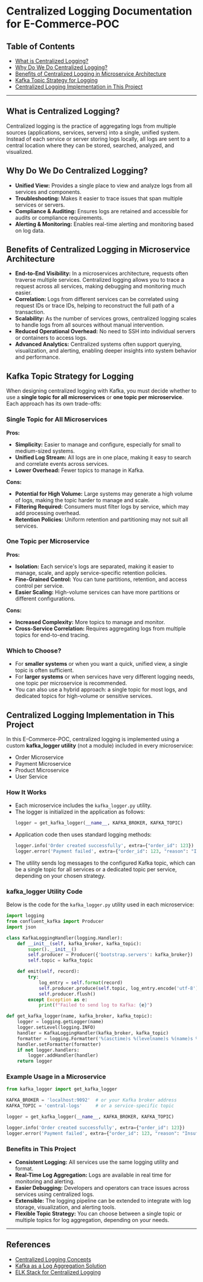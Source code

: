 # Centralized Logging Documentation for E-Commerce-POC

## Table of Contents
- [What is Centralized Logging?](#what-is-centralized-logging)
- [Why Do We Do Centralized Logging?](#why-do-we-do-centralized-logging)
- [Benefits of Centralized Logging in Microservice Architecture](#benefits-of-centralized-logging-in-microservice-architecture)
- [Kafka Topic Strategy for Logging](#kafka-topic-strategy-for-logging)
- [Centralized Logging Implementation in This Project](#centralized-logging-implementation-in-this-project)

---

## What is Centralized Logging?
Centralized logging is the practice of aggregating logs from multiple sources (applications, services, servers) into a single, unified system. Instead of each service or server storing logs locally, all logs are sent to a central location where they can be stored, searched, analyzed, and visualized.

## Why Do We Do Centralized Logging?
- **Unified View:** Provides a single place to view and analyze logs from all services and components.
- **Troubleshooting:** Makes it easier to trace issues that span multiple services or servers.
- **Compliance & Auditing:** Ensures logs are retained and accessible for audits or compliance requirements.
- **Alerting & Monitoring:** Enables real-time alerting and monitoring based on log data.

## Benefits of Centralized Logging in Microservice Architecture
- **End-to-End Visibility:** In a microservices architecture, requests often traverse multiple services. Centralized logging allows you to trace a request across all services, making debugging and monitoring much easier.
- **Correlation:** Logs from different services can be correlated using request IDs or trace IDs, helping to reconstruct the full path of a transaction.
- **Scalability:** As the number of services grows, centralized logging scales to handle logs from all sources without manual intervention.
- **Reduced Operational Overhead:** No need to SSH into individual servers or containers to access logs.
- **Advanced Analytics:** Centralized systems often support querying, visualization, and alerting, enabling deeper insights into system behavior and performance.

## Kafka Topic Strategy for Logging
When designing centralized logging with Kafka, you must decide whether to use a **single topic for all microservices** or **one topic per microservice**. Each approach has its own trade-offs:

### Single Topic for All Microservices
**Pros:**
- **Simplicity:** Easier to manage and configure, especially for small to medium-sized systems.
- **Unified Log Stream:** All logs are in one place, making it easy to search and correlate events across services.
- **Lower Overhead:** Fewer topics to manage in Kafka.

**Cons:**
- **Potential for High Volume:** Large systems may generate a high volume of logs, making the topic harder to manage and scale.
- **Filtering Required:** Consumers must filter logs by service, which may add processing overhead.
- **Retention Policies:** Uniform retention and partitioning may not suit all services.

### One Topic per Microservice
**Pros:**
- **Isolation:** Each service's logs are separated, making it easier to manage, scale, and apply service-specific retention policies.
- **Fine-Grained Control:** You can tune partitions, retention, and access control per service.
- **Easier Scaling:** High-volume services can have more partitions or different configurations.

**Cons:**
- **Increased Complexity:** More topics to manage and monitor.
- **Cross-Service Correlation:** Requires aggregating logs from multiple topics for end-to-end tracing.

### Which to Choose?
- For **smaller systems** or when you want a quick, unified view, a single topic is often sufficient.
- For **larger systems** or when services have very different logging needs, one topic per microservice is recommended.
- You can also use a hybrid approach: a single topic for most logs, and dedicated topics for high-volume or sensitive services.

## Centralized Logging Implementation in This Project
In this E-Commerce-POC, centralized logging is implemented using a custom **kafka_logger utility** (not a module) included in every microservice:
- Order Microservice
- Payment Microservice
- Product Microservice
- User Service

### How It Works
- Each microservice includes the `kafka_logger.py` utility.
- The logger is initialized in the application as follows:
  ```python
  logger = get_kafka_logger(__name__, KAFKA_BROKER, KAFKA_TOPIC)
  ```
- Application code then uses standard logging methods:
  ```python
  logger.info('Order created successfully', extra={"order_id": 123})
  logger.error('Payment failed', extra={"order_id": 123, "reason": "Insufficient funds"})
  ```
- The utility sends log messages to the configured Kafka topic, which can be a single topic for all services or a dedicated topic per service, depending on your chosen strategy.

### kafka_logger Utility Code
Below is the code for the `kafka_logger.py` utility used in each microservice:

```python
import logging
from confluent_kafka import Producer
import json

class KafkaLoggingHandler(logging.Handler):
    def __init__(self, kafka_broker, kafka_topic):
        super().__init__()
        self.producer = Producer({'bootstrap.servers': kafka_broker})
        self.topic = kafka_topic

    def emit(self, record):
        try:
            log_entry = self.format(record)
            self.producer.produce(self.topic, log_entry.encode('utf-8'))
            self.producer.flush()
        except Exception as e:
            print(f"Failed to send log to Kafka: {e}")

def get_kafka_logger(name, kafka_broker, kafka_topic):
    logger = logging.getLogger(name)
    logger.setLevel(logging.INFO)
    handler = KafkaLoggingHandler(kafka_broker, kafka_topic)
    formatter = logging.Formatter('%(asctime)s %(levelname)s %(name)s %(message)s')
    handler.setFormatter(formatter)
    if not logger.handlers:
        logger.addHandler(handler)
    return logger
```

### Example Usage in a Microservice
```python
from kafka_logger import get_kafka_logger

KAFKA_BROKER = 'localhost:9092'  # or your Kafka broker address
KAFKA_TOPIC = 'central-logs'     # or a service-specific topic

logger = get_kafka_logger(__name__, KAFKA_BROKER, KAFKA_TOPIC)

logger.info('Order created successfully', extra={"order_id": 123})
logger.error('Payment failed', extra={"order_id": 123, "reason": "Insufficient funds"})
```

### Benefits in This Project
- **Consistent Logging:** All services use the same logging utility and format.
- **Real-Time Log Aggregation:** Logs are available in real time for monitoring and alerting.
- **Easier Debugging:** Developers and operators can trace issues across services using centralized logs.
- **Extensible:** The logging pipeline can be extended to integrate with log storage, visualization, and alerting tools.
- **Flexible Topic Strategy:** You can choose between a single topic or multiple topics for log aggregation, depending on your needs.

---

## References
- [Centralized Logging Concepts](https://martinfowler.com/articles/logging.html)
- [Kafka as a Log Aggregation Solution](https://www.confluent.io/blog/kafka-as-central-log-aggregation-solution/)
- [ELK Stack for Centralized Logging](https://www.elastic.co/what-is/elk-stack) 